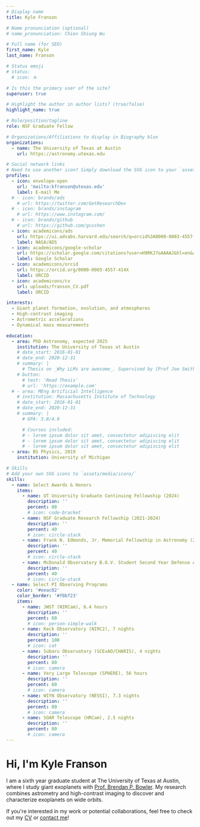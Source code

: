```yaml
---
# Display name
title: Kyle Franson

# Name pronunciation (optional)
# name_pronunciation: Chien Shiung Wu

# Full name (for SEO)
first_name: Kyle
last_name: Franson

# Status emoji
# status:
  # icon: ☕️

# Is this the primary user of the site?
superuser: true

# Highlight the author in author lists? (true/false)
highlight_name: true

# Role/position/tagline
role: NSF Graduate Fellow

# Organizations/Affiliations to display in Biography blox
organizations:
  - name: The University of Texas at Austin
    url: https://astronomy.utexas.edu

# Social network links
# Need to use another icon? Simply download the SVG icon to your `assets/media/icons/` folder.
profiles:
  - icon: envelope-open
    url: 'mailto:kfranson@utexas.edu'
    label: E-mail Me
  # - icon: brands/ads
    # url: https://twitter.com/GetResearchDev
  # - icon: brands/instagram
    # url: https://www.instagram.com/
  # - icon: brands/github
    # url: https://github.com/gcushen
  - icon: academicons/ads 
    url: https://ui.adsabs.harvard.edu/search/q=orcid%3A0000-0003-4557-414X&sort=date%20desc%2C%20bibcode%20desc&p_=0/
    label: NASA/ADS
  - icon: academicons/google-scholar
    url: https://scholar.google.com/citations?user=H9RKJ7oAAAAJ&hl=en&authuser=1/
    label: Google Scholar
  - icon: academicons/orcid
    url: https://orcid.org/0000-0003-4557-414X
    label: ORCID
  - icon: academicons/cv
    url: uploads/franson_CV.pdf
    label: ORCID

interests:
  - Giant planet formation, evolution, and atmospheres
  - High-contrast imaging
  - Astrometric accelerations 
  - Dynamical mass measurements

education:
  - area: PhD Astronomy, expected 2025
    institution: The University of Texas at Austin
    # date_start: 2016-01-01
    # date_end: 2020-12-31
    # summary: |
      # Thesis on _Why LLMs are awesome_. Supervised by [Prof Joe Smith](https://example.com). Presented papers at 5 IEEE conferences with the contributions being published in 2 Springer journals.
    # button:
      # text: 'Read Thesis'
      # url: 'https://example.com'
  # - area: MEng Artificial Intelligence
    # institution: Massachusetts Institute of Technology
    # date_start: 2016-01-01
    # date_end: 2020-12-31
    # summary: |
      # GPA: 3.8/4.0

      # Courses included:
      # - lorem ipsum dolor sit amet, consectetur adipiscing elit
      # - lorem ipsum dolor sit amet, consectetur adipiscing elit
      # - lorem ipsum dolor sit amet, consectetur adipiscing elit
  - area: BS Physics, 2019
    institution: University of Michigan

# Skills
# Add your own SVG icons to `assets/media/icons/`
skills:
  - name: Select Awards & Honors
    items:
      - name: UT University Graduate Continuing Fellowship (2024)
        description: ''
        percent: 80
        # icon: code-bracket
      - name: NSF Graduate Research Fellowship (2021-2024)
        description: ''
        percent: 40
        # icon: circle-stack
      - name: Frank N. Edmonds, Jr. Memorial Fellowship in Astronomy (2021)
        description: ''
        percent: 40
        # icon: circle-stack
      - name: McDonald Observatory B.O.V. Student Second Year Defense Award (2021)
        description: ''
        percent: 40
        # icon: circle-stack
  - name: Select PI Observing Programs
    color: '#eeac02'
    color_border: '#f0bf23'
    items:
      - name: JWST (NIRCam), 6.4 hours
        description: ''
        percent: 60
        # icon: person-simple-walk
      - name: Keck Observatory (NIRC2), 7 nights
        description: ''
        percent: 100
        # icon: cat
      - name: Subaru Observatory (SCExAO/CHARIS), 4 nights
        description: ''
        percent: 80
        # icon: camera
      - name: Very Large Telescope (SPHERE), 56 hours
        description: ''
        percent: 80
        # icon: camera
      - name: WIYN Observatory (NESSI), 7.3 nights
        description: ''
        percent: 80
        # icon: camera
      - name: SOAR Telescope (HRCam), 2.5 nights
        description: ''
        percent: 80
        # icon: camera
---
```


# Hi, I'm Kyle Franson

I am a sixth year graduate student at The University of Texas at Austin, where I study giant exoplanets with [Prof. Brendan P. Bowler](https://www.as.utexas.edu/~bpbowler/). My research combines astrometry and high-contrast imaging to discover and characterize exoplanets on wide orbits.

If you're interested in my work or potential collaborations, feel free to check out my [CV](uploads/franson_CV.pdf) or [contact me](mailto:kfranson@utexas.edu)!